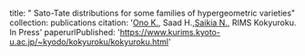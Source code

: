 title: " Sato-Tate distributions for some families of hypergeometric varieties"
collection: publications
citation: '<a href="https://uva.theopenscholar.com/ken-ono/" target=_blank>Ono K.</a>, Saad H.,<a href="https://sites.google.com/view/neelam-saikia/home" target=_blank>Saikia N.</a>, RIMS Kokyuroku. In Press'
paperurlPublished: 'https://www.kurims.kyoto-u.ac.jp/~kyodo/kokyuroku/kokyuroku.html'
